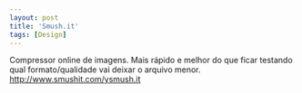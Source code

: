```yaml
---
layout: post
title: 'Smush.it'
tags: [Design]
---
```


Compressor online de imagens. Mais rápido e melhor do que ficar testando qual formato/qualidade vai deixar o arquivo menor.<br>
<http://www.smushit.com/ysmush.it>
